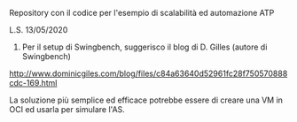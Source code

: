 Repository con il codice per l'esempio di scalabilità ed automazione ATP

L.S. 13/05/2020

1. Per il setup di Swingbench, suggerisco il blog di D. Gilles (autore di Swingbench)

http://www.dominicgiles.com/blog/files/c84a63640d52961fc28f750570888cdc-169.html

La soluzione più semplice ed efficace potrebbe essere di creare una VM in OCI ed usarla per simulare l'AS.



